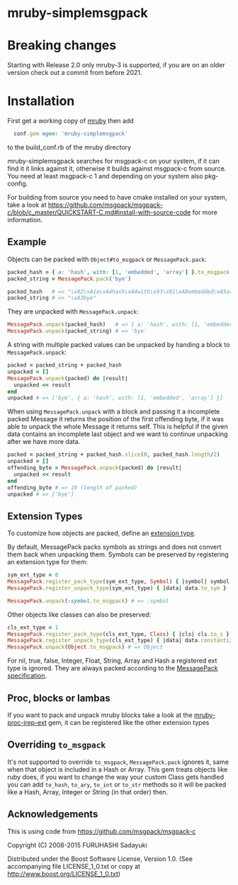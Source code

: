 mruby-simplemsgpack
===================

Breaking changes
================

Starting with Release 2.0 only mruby-3 is supported, if you are on an older version check out a commit from before 2021.

Installation
============

First get a working copy of [mruby](https://github.com/mruby/mruby) then add

```ruby
  conf.gem mgem: 'mruby-simplemsgpack'
```

to the build_conf.rb of the mruby directory

mruby-simplemsgpack searches for msgpack-c on your system, if it can find it it links against it, otherwise it builds against msgpack-c from source.
You need at least msgpack-c 1 and depending on your system also pkg-config.

For building from source you need to have cmake installed on your system, take a look at <https://github.com/msgpack/msgpack-c/blob/c_master/QUICKSTART-C.md#install-with-source-code> for more information.

Example
-------

Objects can be packed with `Object#to_msgpack` or `MessagePack.pack`:

```ruby
packed_hash = { a: 'hash', with: [1, 'embedded', 'array'] }.to_msgpack
packed_string = MessagePack.pack('bye')

packed_hash   # => "\x82\xA1a\xA4hash\xA4with\x93\x01\xA8embedded\xA5array"
packed_string # => "\xA3bye"
```

They are unpacked with `MessagePack.unpack`:

```ruby
MessagePack.unpack(packed_hash)   # => { a: 'hash', with: [1, 'embedded', 'array'] }
MessagePack.unpack(packed_string) # => 'bye'
```

A string with multiple packed values can be unpacked by handing a block to
`MessagePack.unpack`:

```ruby
packed = packed_string + packed_hash
unpacked = []
MessagePack.unpack(packed) do |result|
  unpacked << result
end
unpacked # => ['bye', { a: 'hash', with: [1, 'embedded', 'array'] }]
```

When using `MessagePack.unpack` with a block and passing it a incomplete packed Message
it returns the position of the first offending byte, if it was able to unpack the whole Message it returns self.
This is helpful if the given data contains an incomplete
last object and we want to continue unpacking after we have more data.

```ruby
packed = packed_string + packed_hash.slice(0, packed_hash.length/2)
unpacked = []
offending_byte = MessagePack.unpack(packed) do |result|
  unpacked << result
end
offending_byte # => 19 (length of packed)
unpacked # => ['bye']
```

Extension Types
---------------

To customize how objects are packed, define an [extension type](https://github.com/msgpack/msgpack/blob/master/spec.md#types-extension-type).

By default, MessagePack packs symbols as strings and does not convert them
back when unpacking them. Symbols can be preserved by registering an extension
type for them:

```ruby
sym_ext_type = 0
MessagePack.register_pack_type(sym_ext_type, Symbol) { |symbol| symbol.to_s }
MessagePack.register_unpack_type(sym_ext_type) { |data| data.to_sym }

MessagePack.unpack(:symbol.to_msgpack) # => :symbol
```

Other objects like classes can also be preserved:

```ruby
cls_ext_type = 1
MessagePack.register_pack_type(cls_ext_type, Class) { |cls| cls.to_s }
MessagePack.register_unpack_type(cls_ext_type) { |data| data.constantize }
MessagePack.unpack(Object.to_msgpack) # => Object
```

For nil, true, false, Integer, Float, String, Array and Hash a registered
ext type is ignored. They are always packed according to the [MessagePack
specification](https://github.com/msgpack/msgpack/blob/master/spec.md).

Proc, blocks or lambas
-----------------------

If you want to pack and unpack mruby blocks take a look at the [mruby-proc-irep-ext](https://github.com/Asmod4n/mruby-proc-irep-ext) gem, it can be registered like the other extension types

Overriding `to_msgpack`
---------------------

It's not supported to override `to_msgpack`, `MessagePack.pack` ignores it, same when that object is included in a Hash or Array.
This gem treats objects like ruby does, if you want to change the way your custom Class gets handled you can add `to_hash`, `to_ary`, `to_int` or `to_str` methods so it will be packed like a Hash, Array, Integer or String (in that order) then.

Acknowledgements
----------------

This is using code from <https://github.com/msgpack/msgpack-c>

Copyright (C) 2008-2015 FURUHASHI Sadayuki

   Distributed under the Boost Software License, Version 1.0.
   (See accompanying file LICENSE_1_0.txt or copy at
   http://www.boost.org/LICENSE_1_0.txt)
